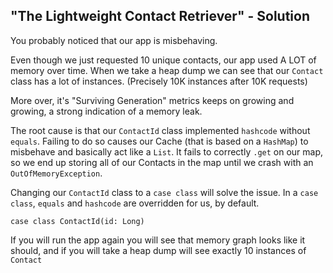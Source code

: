 "The Lightweight Contact Retriever" - Solution
-----------------------------------------------

You probably noticed that our app is misbehaving.

Even though we just requested 10 unique contacts, our app used A LOT of memory over time. 
When we take a heap dump we can see that our `Contact` class has a lot of instances. (Precisely 10K instances after 10K requests) 

More over, it's "Surviving Generation" metrics keeps on growing and growing, a strong indication of a memory leak.
 
The root cause is that our `ContactId` class implemented `hashcode` without `equals`.
Failing to do so causes our Cache (that is based on a `HashMap`) to misbehave and basically act like a `List`.
It fails to correctly `.get` on our map, so we end up storing all of our Contacts in the map until we crash with an `OutOfMemoryException`.

Changing our `ContactId` class to a `case class` will solve the issue.
In a `case class`, `equals` and `hashcode` are overridden for us, by default.
```
case class ContactId(id: Long) 
```

If you will run the app again you will see that memory graph looks like it should, and
if you will take a heap dump will see exactly 10 instances of `Contact`
